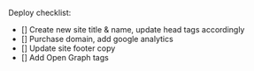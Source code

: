 Deploy checklist:

- [] Create new site title & name, update head tags accordingly
- [] Purchase domain, add google analytics
- [] Update site footer copy
- [] Add Open Graph tags